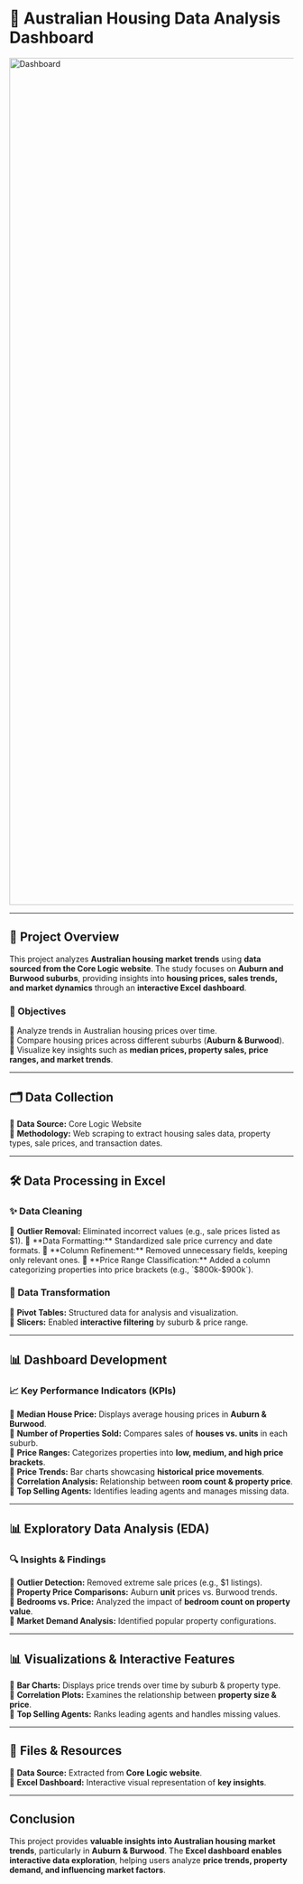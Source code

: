 # 🏡 Australian Housing Data Analysis Dashboard  

<img width="1500" alt="Dashboard" src="https://github.com/user-attachments/assets/b02f230d-3a1e-472d-9339-ef92f4ad2add" />

---

## 📌 Project Overview  

This project analyzes **Australian housing market trends** using **data sourced from the Core Logic website**. The study focuses on **Auburn and Burwood suburbs**, providing insights into **housing prices, sales trends, and market dynamics** through an **interactive Excel dashboard**.

### 🎯 Objectives  
🔶 Analyze trends in Australian housing prices over time.  
🔶 Compare housing prices across different suburbs (**Auburn & Burwood**).  
🔶 Visualize key insights such as **median prices, property sales, price ranges, and market trends**.  

---

## 🗂 Data Collection  

🔹 **Data Source:** Core Logic Website  
🔹 **Methodology:** Web scraping to extract housing sales data, property types, sale prices, and transaction dates.  

---

## 🛠 Data Processing in Excel  

### ✨ Data Cleaning  
🔶 **Outlier Removal:** Eliminated incorrect values (e.g., sale prices listed as $1).  
🔶 **Data Formatting:** Standardized sale price currency and date formats.  
🔶 **Column Refinement:** Removed unnecessary fields, keeping only relevant ones.  
🔶 **Price Range Classification:** Added a column categorizing properties into price brackets (e.g., `$800k-$900k`).  

### 🔄 Data Transformation  
🔹 **Pivot Tables:** Structured data for analysis and visualization.  
🔹 **Slicers:** Enabled **interactive filtering** by suburb & price range.  

---

## 📊 Dashboard Development  

### 📈 Key Performance Indicators (KPIs)  
🔶 **Median House Price:** Displays average housing prices in **Auburn & Burwood**.  
🔶 **Number of Properties Sold:** Compares sales of **houses vs. units** in each suburb.  
🔶 **Price Ranges:** Categorizes properties into **low, medium, and high price brackets**.  
🔶 **Price Trends:** Bar charts showcasing **historical price movements**.  
🔶 **Correlation Analysis:** Relationship between **room count & property price**.  
🔶 **Top Selling Agents:** Identifies leading agents and manages missing data.  

---

## 📊 Exploratory Data Analysis (EDA)  

### 🔍 Insights & Findings  
🔹 **Outlier Detection:** Removed extreme sale prices (e.g., $1 listings).  
🔹 **Property Price Comparisons:** Auburn **unit** prices vs. Burwood trends.  
🔹 **Bedrooms vs. Price:** Analyzed the impact of **bedroom count on property value**.  
🔹 **Market Demand Analysis:** Identified popular property configurations.  

---

## 📊 Visualizations & Interactive Features  

🔶 **Bar Charts:** Displays price trends over time by suburb & property type.  
🔶 **Correlation Plots:** Examines the relationship between **property size & price**.  
🔶 **Top Selling Agents:** Ranks leading agents and handles missing values.  

---

## 📁 Files & Resources  

🔹 **Data Source:** Extracted from **Core Logic website**.  
🔹 **Excel Dashboard:** Interactive visual representation of **key insights**.  

---

##  Conclusion  

This project provides **valuable insights into Australian housing market trends**, particularly in **Auburn & Burwood**. The **Excel dashboard enables interactive data exploration**, helping users analyze **price trends, property demand, and influencing market factors**.  

